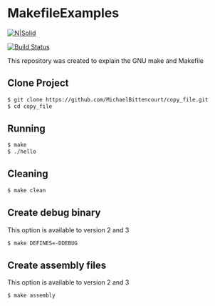 # MakefileExamples

[![N|Solid](https://cldup.com/dTxpPi9lDf.thumb.png)](https://nodesource.com/products/nsolid)

[![Build Status](https://travis-ci.org/joemccann/dillinger.svg?branch=master)](https://travis-ci.org/joemccann/dillinger)


This repository was created to explain the GNU make and Makefile


## Clone Project

```bash
$ git clone https://github.com/MichaelBittencourt/copy_file.git
$ cd copy_file
```

## Running

```bash
$ make
$ ./hello
```

## Cleaning

```bash
$ make clean
```

## Create debug binary

This option is available to version 2 and 3

```bash
$ make DEFINES=-DDEBUG
```

## Create assembly files

This option is available to version 2 and 3

```bash
$ make assembly
```

